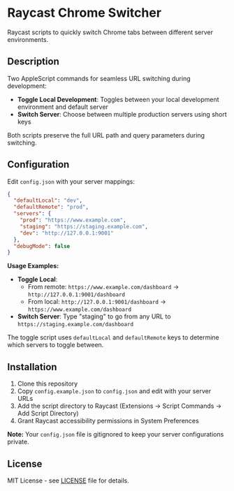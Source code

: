 # Raycast Chrome Switcher

Raycast scripts to quickly switch Chrome tabs between different server environments.

## Description

Two AppleScript commands for seamless URL switching during development:

- **Toggle Local Development**: Toggles between your local development environment and default server
- **Switch Server**: Choose between multiple production servers using short keys

Both scripts preserve the full URL path and query parameters during switching.

## Configuration

Edit `config.json` with your server mappings:

```json
{
  "defaultLocal": "dev",
  "defaultRemote": "prod",
  "servers": {
    "prod": "https://www.example.com",
    "staging": "https://staging.example.com",
    "dev": "http://127.0.0.1:9001"
  },
  "debugMode": false
}
```

**Usage Examples:**
- **Toggle Local**:
  - From remote: `https://www.example.com/dashboard` → `http://127.0.0.1:9001/dashboard`
  - From local: `http://127.0.0.1:9001/dashboard` → `https://www.example.com/dashboard`
- **Switch Server**: Type "staging" to go from any URL to `https://staging.example.com/dashboard`

The toggle script uses `defaultLocal` and `defaultRemote` keys to determine which servers to toggle between.

## Installation

1. Clone this repository
2. Copy `config.example.json` to `config.json` and edit with your server URLs
3. Add the script directory to Raycast (Extensions → Script Commands → Add Script Directory)
4. Grant Raycast accessibility permissions in System Preferences

**Note:** Your `config.json` file is gitignored to keep your server configurations private.

## License

MIT License - see [LICENSE](LICENSE) file for details.

